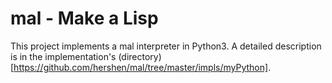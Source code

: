 # mal - Make a Lisp

This project implements a mal interpreter in Python3.
A detailed description is in the implementation's (directory)[https://github.com/hershen/mal/tree/master/impls/myPython].
